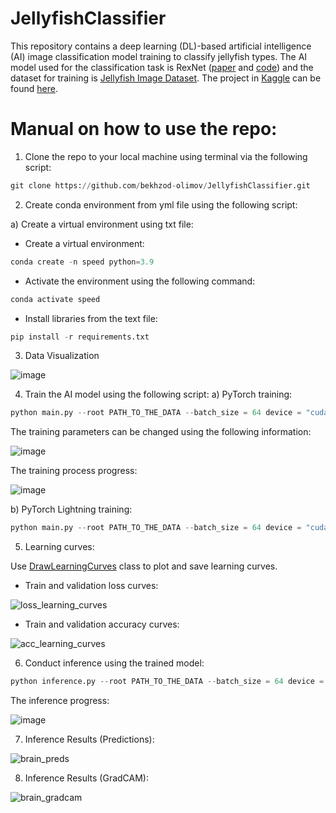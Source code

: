 # JellyfishClassifier

This repository contains a deep learning (DL)-based artificial intelligence (AI) image classification model training to classify jellyfish types. The AI model used for the classification task is RexNet ([paper](https://arxiv.org/pdf/2007.00992.pdf) and [code](https://github.com/clovaai/rexnet)) and the dataset for training is [Jellyfish Image Dataset](https://www.kaggle.com/datasets/anshtanwar/jellyfish-types). The project in [Kaggle](https://www.kaggle.com/) can be found [here](https://www.kaggle.com/code/killa92/pytorch-classification-100-test-accuracy).

# Manual on how to use the repo:

1. Clone the repo to your local machine using terminal via the following script:

```python
git clone https://github.com/bekhzod-olimov/JellyfishClassifier.git
```

2. Create conda environment from yml file using the following script:

a) Create a virtual environment using txt file:

- Create a virtual environment:

```python
conda create -n speed python=3.9
```

- Activate the environment using the following command:

```python
conda activate speed
```

- Install libraries from the text file:

```python
pip install -r requirements.txt
```

3. Data Visualization

![image](https://github.com/bekhzod-olimov/JellyfishClassifier/assets/50166164/9b795a3a-b9b6-454a-95af-0581f9ae2cd3)

4. Train the AI model using the following script:
a) PyTorch training:

```python
python main.py --root PATH_TO_THE_DATA --batch_size = 64 device = "cuda:0" --train_framework "py"
```

The training parameters can be changed using the following information:

![image](https://github.com/bekhzod-olimov/JellyfishClassifier/assets/50166164/8c95303e-30ba-4854-92c9-2bcc91bc3a8e)

The training process progress:

![image](https://github.com/bekhzod-olimov/JellyfishClassifier/assets/50166164/ca68a5af-bef1-4b41-9412-648c2f4942c3)

b) PyTorch Lightning training:

```python
python main.py --root PATH_TO_THE_DATA --batch_size = 64 device = "cuda:0" --train_framework "pl"
```

5. Learning curves:
   
Use [DrawLearningCurves](https://github.com/bekhzod-olimov/JellyfishClassifier/blob/80393cea3cdf497533f915d88481a3513b6cbcf7/main.py#L56C6-L56C6) class to plot and save learning curves.

* Train and validation loss curves:
  
![loss_learning_curves](https://github.com/bekhzod-olimov/JellyfishClassifier/assets/50166164/ab064c7a-39c7-412d-a353-8f6c723a6ea0)

* Train and validation accuracy curves:
  
![acc_learning_curves](https://github.com/bekhzod-olimov/JellyfishClassifier/assets/50166164/7493c4f3-fc18-443e-8002-5bcd62a12b55)

6. Conduct inference using the trained model:
```python
python inference.py --root PATH_TO_THE_DATA --batch_size = 64 device = "cuda:0"
```

The inference progress:

![image](https://github.com/bekhzod-olimov/JellyfishClassifier/assets/50166164/8fee0d75-c43c-4b85-9fcd-9a285a4cdf4a)

7. Inference Results (Predictions):

![brain_preds](https://github.com/bekhzod-olimov/JellyfishClassifier/assets/50166164/9a45fa89-bebd-4f46-a6df-f4bb3474bfd2)

8. Inference Results (GradCAM):
   
![brain_gradcam](https://github.com/bekhzod-olimov/JellyfishClassifier/assets/50166164/5327cdc1-72e3-4933-95b8-317779148675)
